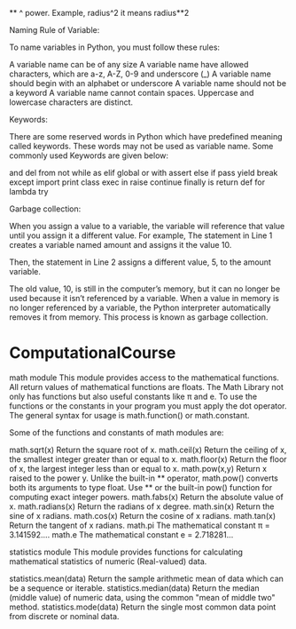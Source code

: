 **  ^ power. Example, radius^2 it means radius**2


Naming Rule of Variable:

To name variables in Python, you must follow these rules:

A variable name can be of any size
A variable name have allowed characters, which are a-z, A-Z, 0-9 and underscore (_)
A variable name should begin with an alphabet or underscore
A variable name should not be a keyword
A variable name cannot contain spaces.
Uppercase and lowercase characters are distinct.



Keywords:

There are some reserved words in Python which have predefined meaning called keywords. These words may not be used as variable name. Some commonly used Keywords are given below:

and     del     from    not     while
as      elif    global  or      with
assert  else    if      pass    yield
break   except  import  print
class   exec    in      raise
continue        finally is      return
def     for     lambda  try



Garbage collection:


When you assign a value to a variable, the variable will reference that value until you assign it a different value. For example,  The statement in Line 1 creates a variable named amount and assigns it the value 10.

Then, the statement in Line 2 assigns a different value, 5, to the amount variable.


The old value, 10, is still in the computer’s memory, but it can no longer be used because it isn’t referenced by a variable. When a value in memory is no longer referenced by a variable, the Python interpreter automatically removes it from memory. This process is known as garbage collection.
# ComputationalCourse



math module
This module provides access to the mathematical functions. All return values of mathematical functions are floats. The Math Library not only has functions but also useful constants like π and e. To use the functions or the constants in your program you must apply the dot operator. The general syntax for usage is math.function() or math.constant.

Some of the functions and constants of math modules are:

math.sqrt(x)    Return the square root of x.
math.ceil(x)    Return the ceiling of x, the smallest integer greater than or equal to x.
math.floor(x)   Return the floor of x, the largest integer less than or equal to x.
math.pow(x,y)   Return x raised to the power y. Unlike the built-in ** operator, math.pow() converts both its arguments to type float. Use ** or the built-in pow() function for computing exact integer powers.
math.fabs(x)    Return the absolute value of x.
math.radians(x) Return the radians of x degree.
math.sin(x)     Return the sine of x radians.
math.cos(x)     Return the cosine of x radians.
math.tan(x)     Return the tangent of x radians.
math.pi The mathematical constant π = 3.141592….
math.e  The mathematical constant e = 2.718281…









statistics module
This module provides functions for calculating mathematical statistics of numeric (Real-valued) data.

statistics.mean(data)   Return the sample arithmetic mean of data which can be a sequence or iterable.
statistics.median(data) Return the median (middle value) of numeric data, using the common "mean of middle two" method.
statistics.mode(data)   Return the single most common data point from discrete or nominal data.
